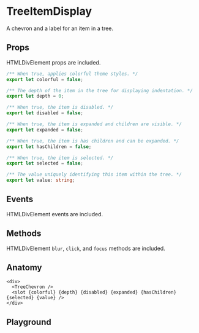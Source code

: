 <script>
    import Playground from './TreeItemDisplayPlayground.svelte';
</script>

# TreeItemDisplay

A chevron and a label for an item in a tree.

## Props

HTMLDivElement props are included.

```ts
/** When true, applies colorful theme styles. */
export let colorful = false;

/** The depth of the item in the tree for displaying indentation. */
export let depth = 0;

/** When true, the item is disabled. */
export let disabled = false;

/** When true, the item is expanded and children are visible. */
export let expanded = false;

/** When true, the item is has children and can be expanded. */
export let hasChildren = false;

/** When true, the item is selected. */
export let selected = false;

/** The value uniquely identifying this item within the tree. */
export let value: string;
```

## Events

HTMLDivElement events are included.

## Methods

HTMLDivElement `blur`, `click`, and `focus` methods are included.

## Anatomy

```svelte
<div>
  <TreeChevron />
  <slot {colorful} {depth} {disabled} {expanded} {hasChildren} {selected} {value} />
</div>
```

## Playground

<Playground />
